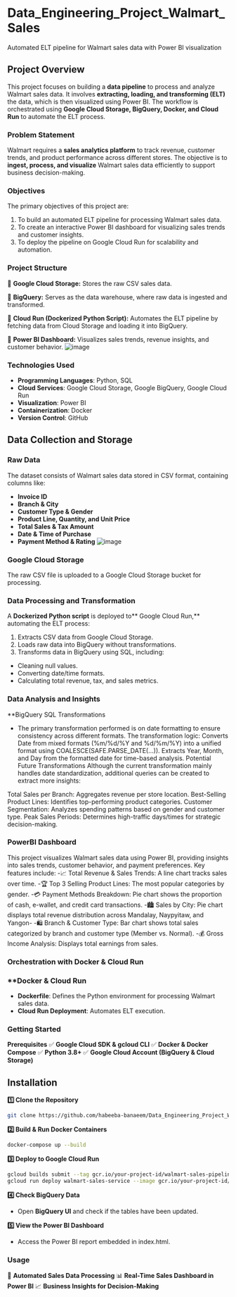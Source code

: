 # Data_Engineering_Project_Walmart_Sales
Automated ELT pipeline for Walmart sales data with Power BI visualization

## Project Overview
This project focuses on building a **data pipeline** to process and analyze Walmart sales data. It involves **extracting, loading, and transforming (ELT)** the data, which is then visualized using Power BI. The workflow is orchestrated using **Google Cloud Storage, BigQuery, Docker, and Cloud Run** to automate the ELT process.

### Problem Statement
Walmart requires a **sales analytics platform** to track revenue, customer trends, and product performance across different stores. The objective is to **ingest, process, and visualize** Walmart sales data efficiently to support business decision-making.

### Objectives
The primary objectives of this project are:
1. To build an automated ELT pipeline for processing Walmart sales data.
2. To create an interactive Power BI dashboard for visualizing sales trends and customer insights.
3. To deploy the pipeline on Google Cloud Run for scalability and automation.

### Project Structure
📂 **Google Cloud Storage:** Stores the raw CSV sales data.

📂 **BigQuery:** Serves as the data warehouse, where raw data is ingested and transformed.

📂 **Cloud Run (Dockerized Python Script):** Automates the ELT pipeline by fetching data from Cloud Storage and loading it into BigQuery.

📂 **Power BI Dashboard:** Visualizes sales trends, revenue insights, and customer behavior.
![image](https://github.com/user-attachments/assets/f4fb50dd-91c6-4056-9802-87782c753ef4)

### Technologies Used
- **Programming Languages**: Python, SQL
- **Cloud Services**: Google Cloud Storage, Google BigQuery, Google Cloud Run
- **Visualization**: Power BI
- **Containerization**: Docker
- **Version Control**: GitHub

## **Data Collection and Storage**  

### **Raw Data**  
The dataset consists of Walmart sales data stored in CSV format, containing columns like:  
- **Invoice ID**  
- **Branch & City**  
- **Customer Type & Gender**  
- **Product Line, Quantity, and Unit Price**  
- **Total Sales & Tax Amount**  
- **Date & Time of Purchase**  
- **Payment Method & Rating** 
![image](https://github.com/user-attachments/assets/06f7140b-ca65-401a-a6ca-0b04834b249c)

### Google Cloud Storage
The raw CSV file is uploaded to a Google Cloud Storage bucket for processing.


### Data Processing and Transformation
A **Dockerized Python script** is deployed to** Google Cloud Run,** automating the ELT process:

1. Extracts CSV data from Google Cloud Storage.
2. Loads raw data into BigQuery without transformations.
3. Transforms data in BigQuery using SQL, including:
- Cleaning null values.
- Converting date/time formats.
- Calculating total revenue, tax, and sales metrics.

### Data Analysis and Insights 
**BigQuery SQL Transformations
- The primary transformation performed is on date formatting to ensure consistency across different formats. The transformation logic:
Converts Date from mixed formats (%m/%d/%Y and %d/%m/%Y) into a unified format using COALESCE(SAFE.PARSE_DATE(...)). Extracts Year, Month, and Day from the formatted date for time-based analysis. Potential Future Transformations Although the current transformation mainly handles date standardization, additional queries can be created to extract more insights:

Total Sales per Branch: Aggregates revenue per store location. 
Best-Selling Product Lines: Identifies top-performing product categories. 
Customer Segmentation: Analyzes spending patterns based on gender and customer type. 
Peak Sales Periods: Determines high-traffic days/times for strategic decision-making.

### **PowerBI Dashboard**
This project visualizes Walmart sales data using Power BI, providing insights into sales trends, customer behavior, and payment preferences. Key features include:
 -📈 Total Revenue & Sales Trends: A line chart tracks sales over time.
 -🏆 Top 3 Selling Product Lines: The most popular categories by gender. 
 -💳 Payment Methods Breakdown: Pie chart shows the proportion of cash, e-wallet, and credit card transactions. 
 -🏙️ Sales by City: Pie chart displays total revenue distribution across Mandalay, Naypyitaw, and Yangon- 
 -🛍️ Branch & Customer Type: Bar chart shows total sales categorized by branch and customer type (Member vs. Normal). 
 -💰 Gross Income Analysis: Displays total earnings from sales.

### Orchestration with Docker & Cloud Run
### **Docker & Cloud Run
- **Dockerfile**: Defines the Python environment for processing Walmart sales data.
- **Cloud Run Deployment**: Automates ELT execution.

### Getting Started
**Prerequisites**
✅ **Google Cloud SDK & gcloud CLI**
✅ **Docker & Docker Compose**
✅ **Python 3.8+**
✅ **Google Cloud Account (BigQuery & Cloud Storage)**

## Installation

**1️⃣ Clone the Repository**
   ```bash
   git clone https://github.com/habeeba-banaeem/Data_Engineering_Project_Walmart_Sales.git
```

**2️⃣ Build & Run Docker Containers**
   ```bash
docker-compose up --build
```

**3️⃣ Deploy to Google Cloud Run**
   ```bash
gcloud builds submit --tag gcr.io/your-project-id/walmart-sales-pipeline
gcloud run deploy walmart-sales-service --image gcr.io/your-project-id/walmart-sales-pipeline --platform managed
```

**4️⃣ Check BigQuery Data**
- Open **BigQuery UI** and check if the tables have been updated.

**5️⃣ View the Power BI Dashboard**
- Access the Power BI report embedded in index.html.


### Usage

🚀 **Automated Sales Data Processing**
📊 **Real-Time Sales Dashboard in Power BI**
📈 **Business Insights for Decision-Making**


